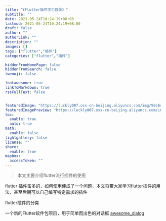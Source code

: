 ```yaml
---
title: "《Flutter插件学习目录》"
subtitle: ""
date: 2021-05-24T10:24:19+08:00
lastmod: 2021-05-24T10:24:19+08:00
draft: false
author: ""
authorLink: ""
description: ""
images: []
tags: ["flutter","插件"]
categories: ["flutter","插件"]

hiddenFromHomePage: false
hiddenFromSearch: false
twemoji: false

fontawesome: true
linkToMarkdown: true
rssFullText: false


featuredImage: "https://luckly007.oss-cn-beijing.aliyuncs.com/img/90c6cc12-742e-4c9f-b318-b912f163b8d0.png"
featuredImagePreview: "https://luckly007.oss-cn-beijing.aliyuncs.com/img/90c6cc12-742e-4c9f-b318-b912f163b8d0.png"
toc:
  enable: true
  auto: true
math:
  enable: false
lightgallery: false
license: ""
share:
  enable: true
mapbox:
  accessToken: ""
---
```




> 本文主要介绍flutter流行插件的使用

<!--more-->

flutter 插件蛮多的，如何使用便成了一个问题，本文将带大家学习flutter插件的用法，甚至后期可以自己编写特定需求的插件

flutter插件的分类



一个新的Flutter软件包项目，用于简单而出色的对话框 [awesome_dialog](https://pub.dev/packages/awesome_dialog)


